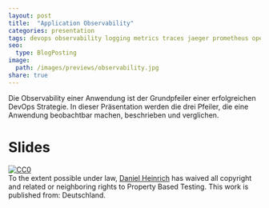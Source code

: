 ```yaml
---
layout: post
title:  "Application Observability"
categories: presentation
tags: devops observability logging metrics traces jaeger prometheus opentelemetry
seo:
  type: BlogPosting
image: 
  path: /images/previews/observability.jpg
share: true
---
```


Die Observability einer Anwendung ist der Grundpfeiler einer erfolgreichen DevOps Strategie. In dieser Präsentation
werden die drei Pfeiler, die eine Anwendung beobachtbar machen, beschrieben und verglichen.


# Slides
<script async class="speakerdeck-embed" data-id="e5b1a418144e49b4b7ac58266ab37ea9" data-ratio="1.77777777777778" src="//speakerdeck.com/assets/embed.js"></script>

<p xmlns:dct="http://purl.org/dc/terms/" xmlns:vcard="http://www.w3.org/2001/vcard-rdf/3.0#">
  <a rel="license"
     href="http://creativecommons.org/publicdomain/zero/1.0/">
    <img src="http://i.creativecommons.org/p/zero/1.0/88x31.png" style="border-style: none;" alt="CC0" />
  </a>
  <br />
  To the extent possible under law,
  <a rel="dct:publisher"
     href="https://danny.nullzwo.dev/presentation/testing/2020/07/17/pbt.html">
    <span property="dct:title">Daniel Heinrich</span></a>
  has waived all copyright and related or neighboring rights to
  <span property="dct:title">Property Based Testing</span>.
This work is published from:
<span property="vcard:Country" datatype="dct:ISO3166"
      content="DE" about="https://danny.nullzwo.dev/presentation/testing/2020/07/17/pbt.html">
  Deutschland</span>.
</p>